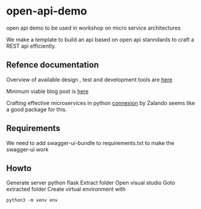 # open-api-demo
open api demo to be used in workshop on micro service architectures

We make a template to build an api based on open api stanndards to craft a REST api efficiently.

## Refence documentation

Overview of available design , test and development tools are [here](https://openapi.tools/#gui-editors)

Minimum viable blog post is [here](https://anthony-f-tannous.medium.com/working-with-openapi-swagger-tools-python-1c0c22f7a629)

Crafting effective microservices in python [connexion](https://engineering.zalando.com/posts/2016/12/crafting-effective-microservices-in-python.html) by Zalando seems like a good package for this.

## Requirements

We need to add swagger-ui-bundle to requirements.txt to make the swagger-ui work

## Howto

Generate server python flask
Extract folder
Open visual studio
Goto extracted folder
Create virtual environment with 

    python3 -m venv env
